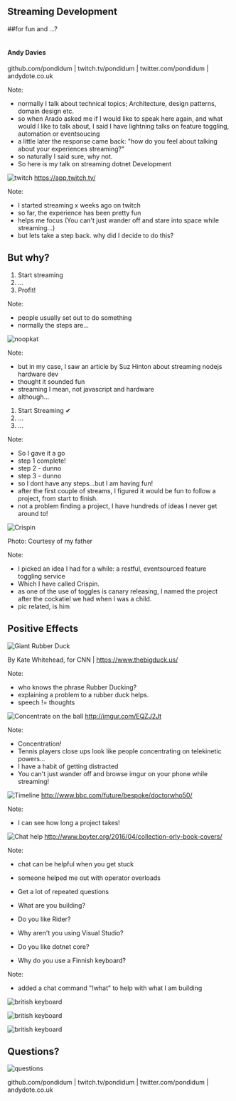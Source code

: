 ## Streaming Development
##for fun and ...?
<br />
<br />
#### Andy Davies

github.com/pondidum | twitch.tv/pondidum | twitter.com/pondidum | andydote.co.uk  <!-- .element: class="small" -->

Note:
* normally I talk about technical topics; Architecture, design patterns, domain design etc.
* so when Arado asked me if I would like to speak here again, and what would I like to talk about, I said I have lightning talks on feature toggling, automation or eventsoucing
* a little later the response came back: "how do you feel about talking about your experiences streaming?"
* so naturally I said sure, why not.
* So here is my talk on streaming dotnet Development



![twitch](img/twitch.svg) <!-- .element: class="no-border" -->
https://app.twitch.tv/ <!-- .element: class="attribution" -->

Note:
* I started streaming x weeks ago on twitch
* so far, the experience has been pretty fun
* helps me focus (You can't just wander off and stare into space while streaming...)
* but lets take a step back.  why did I decide to do this?



## But why?
1. Start streaming<!-- .element: class="fragment" -->
2. ...<!-- .element: class="fragment" -->
3. Profit!<!-- .element: class="fragment" -->

Note:
* people usually set out to do something
* normally the steps are...



![noopkat](img/noopkat-twitch.png)

Note:
* but in my case, I saw an article by Suz Hinton about streaming nodejs hardware dev
* thought it sounded fun
* streaming I mean, not javascript and hardware
* although...



1. Start Streaming &#10004;
2. ...<!-- .element: class="fragment" -->
3. ...<!-- .element: class="fragment" -->

Note:
* So I gave it a go
* step 1 complete!
* step 2 - dunno
* step 3 - dunno
* so I dont have any steps...but I am having fun!
* after the first couple of streams, I figured it would be fun to follow a project, from start to finish.
* not a problem finding a project, I have hundreds of ideas I never get around to!



![Crispin](img/crispin.jpg)

Photo: Courtesy of my father <!-- .element: class="attribution" -->

Note:
* I picked an idea I had for a while: a restful, eventsourced feature toggling service
* Which I have called Crispin.
* as one of the use of toggles is canary releasing, I named the project after the cockatiel we had when I was a child.
* pic related, is him



## Positive Effects



![Giant Rubber Duck](img/rubber-duck.jpg)

By Kate Whitehead, for CNN |<!-- .element: class="attribution" --> https://www.thebigduck.us/

Note:
* who knows the phrase Rubber Ducking?
* explaining a problem to a rubber duck helps.
* speech != thoughts



![Concentrate on the ball](img/concentrate-tennis.jpg)
http://imgur.com/EQZJ2Jt <!-- .element: class="attribution" -->

Note:
* Concentration!
* Tennis players close ups look like people concentrating on telekinetic powers...
* I have a habit of getting distracted
* You can't just wander off and browse imgur on your phone while streaming!



![Timeline](img/time.png)
http://www.bbc.com/future/bespoke/doctorwho50/ <!-- .element: class="attribution" -->

Note:
* I can see how long a project takes!



![Chat help](img/chat-help.jpg)
http://www.boyter.org/2016/04/collection-orly-book-covers/ <!-- .element: class="attribution" -->

Note:
* chat can be helpful when you get stuck
* someone helped me out with operator overloads
* Get a lot of repeated questions



* What are you building? <!-- .element: class="talk-bubble" -->
* Do you like Rider? <!-- .element: class="talk-bubble fragment" -->
* Why aren't you using Visual Studio? <!-- .element: class="talk-bubble fragment" -->
* Do you like dotnet core? <!-- .element: class="talk-bubble fragment" -->
* Why do you use a Finnish keyboard? <!-- .element: class="talk-bubble fragment" -->

<!-- .element: class="list-unstyled" -->
Note:
* added a chat command "!what" to help with what I am building



![british keyboard](img/keyboard.png)


![british keyboard](img/keyboard-brackets.png)


![british keyboard](img/keyboard-brackets-altgr.png)



## Questions?
![questions](img/questions.jpg)

github.com/pondidum | twitch.tv/pondidum | twitter.com/pondidum | andydote.co.uk  <!-- .element: class="small" -->
